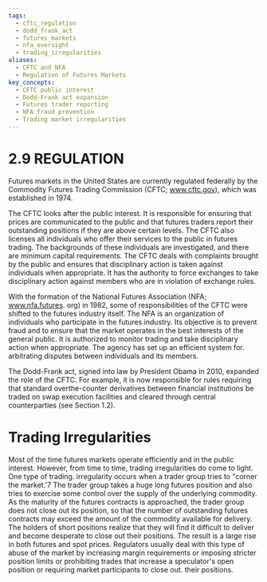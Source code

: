 ```yaml
---
tags:
  - cftc_regulation
  - dodd_frank_act
  - futures_markets
  - nfa_oversight
  - trading_irregularities
aliases:
  - CFTC and NFA
  - Regulation of Futures Markets
key_concepts:
  - CFTC public interest
  - Dodd-Frank act expansion
  - Futures trader reporting
  - NFA fraud prevention
  - Trading market irregularities
---
```


# 2.9 REGULATION  

Futures markets in the United States are currently regulated federally by the Commodity Futures Trading Commission (CFTC; www.cftc.gov), which was established in 1974.  

The CFTC looks after the public interest. It is responsible for ensuring that prices are communicated to the public and that futures traders report their outstanding positions if they are above certain levels. The CFTC also licenses all individuals who offer their services to the public in futures trading. The backgrounds of these individuals are investigated, and there are minimum capital requirements. The CFTC deals with complaints brought by the public and ensures that disciplinary action is taken against individuals when appropriate. It has the authority to force exchanges to take disciplinary action against members who are in violation of exchange rules.  

With the formation of the National Futures Association (NFA; www.nfa.futures. org) in 1982, some of responsibilities of the CFTC were shifted to the futures industry itself. The NFA is an organization of individuals who participate in the futures industry. Its objective is to prevent fraud and to ensure that the market operates in the best interests of the general public. It is authorized to monitor trading and take disciplinary action when appropriate. The agency has set up an efficient system for. arbitrating disputes between individuals and its members.  

The Dodd-Frank act, signed into law by President Obama in 2010, expanded the role of the CFTC. For example, it is now responsible for rules requiring that standard overthe-counter derivatives between financial institutions be traded on swap execution facilities and cleared through central counterparties (see Section 1.2).  

# Trading Irregularities  

Most of the time futures markets operate efficiently and in the public interest. However, from time to time, trading irregularities do come to light. One type of trading. irregularity occurs when a trader group tries to "corner the market.'7 The trader group takes a huge long futures position and also tries to exercise some control over the supply of the underlying commodity. As the maturity of the futures contracts is approached, the trader group does not close out its position, so that the number of outstanding futures contracts may exceed the amount of the commodity available for delivery. The holders of short positions realize that they will find it difficult to deliver and become desperate to close out their positions. The result is a large rise in both futures and spot prices. Regulators usually deal with this type of abuse of the market by increasing margin requirements or imposing stricter position limits or prohibiting trades that increase a speculator's open position or requiring market participants to close out. their positions.  
